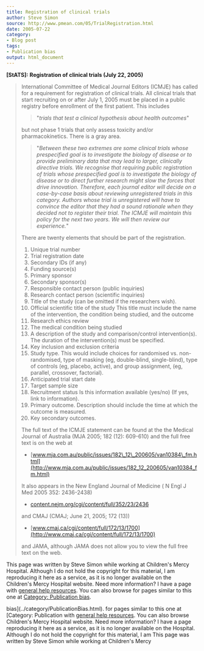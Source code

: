 ```yaml
---
title: Registration of clinical trials
author: Steve Simon
source: http://www.pmean.com/05/TrialRegistration.html
date: 2005-07-22
category:
- Blog post
tags:
- Publication bias
output: html_document
---
```

**[StATS]:** **Registration of clinical trials (July
22, 2005)**

> International Committee of Medical Journal Editors (ICMJE) has called
> for a requirement for registration of clinical trials. All clinical
> trials that start recruiting on or after July 1, 2005 must be placed
> in a public registry before enrollment of the first patient. This
> includes
>
> > \"*trials that test a clinical hypothesis about health outcomes*\"
>
> but not phase 1 trials that only assess toxicity and/or
> pharmacokinetics. There is a gray area.
>
> > \"*Between these two extremes are some clinical trials whose
> > prespecified goal is to investigate the biology of disease or to
> > provide preliminary data that may lead to larger, clinically
> > directive trials. We recognise that requiring public registration of
> > trials whose prespecified goal is to investigate the biology of
> > disease or to direct further research might slow the forces that
> > drive innovation. Therefore, each journal editor will decide on a
> > case-by-case basis about reviewing unregistered trials in this
> > category. Authors whose trial is unregistered will have to convince
> > the editor that they had a sound rationale when they decided not to
> > register their trial. The ICMJE will maintain this policy for the
> > next two years. We will then review our experience.*\"
>
> There are twenty elements that should be part of the registration.
>
> 1.  Unique trial number
> 2.  Trial registration date
> 3.  Secondary IDs (if any)
> 4.  Funding source(s)
> 5.  Primary sponsor
> 6.  Secondary sponsor(s)
> 7.  Responsible contact person (public inquiries)
> 8.  Research contact person (scientific inquiries)
> 9.  Title of the study (can be omitted if the researchers wish).
> 10. Official scientific title of the study This title must include the
>     name of the intervention, the condition being studied, and the
>     outcome
> 11. Research ethics review
> 12. The medical condition being studied
> 13. A description of the study and comparison/control intervention(s).
>     The duration of the intervention(s) must be specified.
> 14. Key inclusion and exclusion criteria
> 15. Study type. This would include choices for randomised vs.
>     non-randomised, type of masking (eg, double-blind, single-blind),
>     type of controls (eg, placebo, active), and group assignment, (eg,
>     parallel, crossover, factorial).
> 16. Anticipated trial start date
> 17. Target sample size
> 18. Recruitment status Is this information available (yes/no) (If yes,
>     link to information).
> 19. Primary outcome. Description should include the time at which the
>     outcome is measured.
> 20. Key secondary outcomes.
>
> The full text of the ICMJE statement can be found at the the Medical
> Journal of Australia (MJA 2005; 182 (12): 609-610) and the full free
> text is on the web at
>
> -   [www.mja.com.au/public/issues/182\_12\_200605/van10384\_fm.html](http://www.mja.com.au/public/issues/182_12_200605/van10384_fm.html)
>
> It also appears in the New England Journal of Medicine ( N Engl J Med
> 2005 352: 2436-2438)
>
> -   [content.nejm.org/cgi/content/full/352/23/2436](http://content.nejm.org/cgi/content/full/352/23/2436)
>
> and CMAJ (CMAJ; June 21, 2005; 172 (13))
>
> -   [www.cmaj.ca/cgi/content/full/172/13/1700](http://www.cmaj.ca/cgi/content/full/172/13/1700)
>
> and JAMA, although JAMA does not allow you to view the full free text
> on the web.

This page was written by Steve Simon while working at Children\'s Mercy
Hospital. Although I do not hold the copyright for this material, I am
reproducing it here as a service, as it is no longer available on the
Children\'s Mercy Hospital website. Need more information? I have a page
with [general help resources](../GeneralHelp.html). You can also browse
for pages similar to this one at [Category: Publication
bias](../category/PublicationBias.html).
<!---More--->
bias](../category/PublicationBias.html).
for pages similar to this one at [Category: Publication
with [general help resources](../GeneralHelp.html). You can also browse
Children\'s Mercy Hospital website. Need more information? I have a page
reproducing it here as a service, as it is no longer available on the
Hospital. Although I do not hold the copyright for this material, I am
This page was written by Steve Simon while working at Children\'s Mercy

<!---Do not use
**[StATS]:** **Registration of clinical trials (July
This page was written by Steve Simon while working at Children\'s Mercy
Hospital. Although I do not hold the copyright for this material, I am
reproducing it here as a service, as it is no longer available on the
Children\'s Mercy Hospital website. Need more information? I have a page
with [general help resources](../GeneralHelp.html). You can also browse
for pages similar to this one at [Category: Publication
bias](../category/PublicationBias.html).
--->

